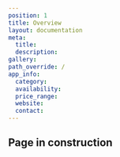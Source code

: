 ```yaml
---
position: 1
title: Overview
layout: documentation
meta:
  title:
  description:
gallery:
path_override: /
app_info:
  category:
  availability:
  price_range:
  website:
  contact:
---
```


## Page in construction

[comment]: # 'Page kept for the site to build'
